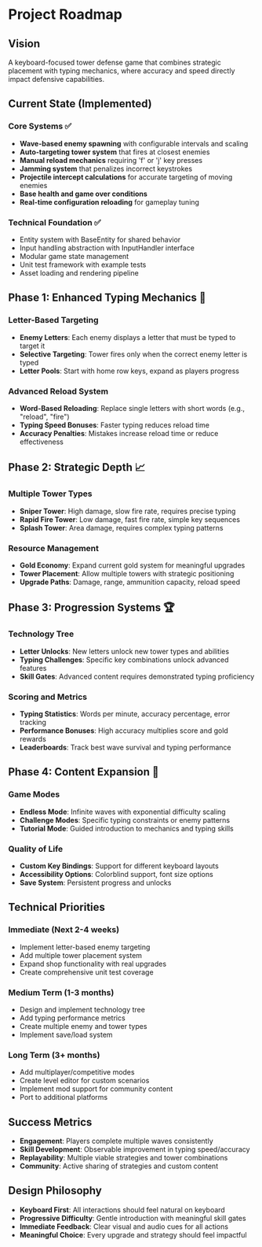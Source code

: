 # Project Roadmap

## Vision

A keyboard-focused tower defense game that combines strategic placement with typing mechanics, where accuracy and speed directly impact defensive capabilities.

## Current State (Implemented)

### Core Systems ✅

- **Wave-based enemy spawning** with configurable intervals and scaling
- **Auto-targeting tower system** that fires at closest enemies
- **Manual reload mechanics** requiring 'f' or 'j' key presses
- **Jamming system** that penalizes incorrect keystrokes
- **Projectile intercept calculations** for accurate targeting of moving enemies
- **Base health and game over conditions**
- **Real-time configuration reloading** for gameplay tuning

### Technical Foundation ✅

- Entity system with BaseEntity for shared behavior
- Input handling abstraction with InputHandler interface
- Modular game state management
- Unit test framework with example tests
- Asset loading and rendering pipeline

## Phase 1: Enhanced Typing Mechanics 🎯

### Letter-Based Targeting

- **Enemy Letters**: Each enemy displays a letter that must be typed to target it
- **Selective Targeting**: Tower fires only when the correct enemy letter is typed
- **Letter Pools**: Start with home row keys, expand as players progress

### Advanced Reload System

- **Word-Based Reloading**: Replace single letters with short words (e.g., "reload", "fire")
- **Typing Speed Bonuses**: Faster typing reduces reload time
- **Accuracy Penalties**: Mistakes increase reload time or reduce effectiveness

## Phase 2: Strategic Depth 📈

### Multiple Tower Types

- **Sniper Tower**: High damage, slow fire rate, requires precise typing
- **Rapid Fire Tower**: Low damage, fast fire rate, simple key sequences
- **Splash Tower**: Area damage, requires complex typing patterns

### Resource Management

- **Gold Economy**: Expand current gold system for meaningful upgrades
- **Tower Placement**: Allow multiple towers with strategic positioning
- **Upgrade Paths**: Damage, range, ammunition capacity, reload speed

## Phase 3: Progression Systems 🏆

### Technology Tree

- **Letter Unlocks**: New letters unlock new tower types and abilities
- **Typing Challenges**: Specific key combinations unlock advanced features
- **Skill Gates**: Advanced content requires demonstrated typing proficiency

### Scoring and Metrics

- **Typing Statistics**: Words per minute, accuracy percentage, error tracking
- **Performance Bonuses**: High accuracy multiplies score and gold rewards
- **Leaderboards**: Track best wave survival and typing performance

## Phase 4: Content Expansion 🌟

### Game Modes

- **Endless Mode**: Infinite waves with exponential difficulty scaling
- **Challenge Modes**: Specific typing constraints or enemy patterns
- **Tutorial Mode**: Guided introduction to mechanics and typing skills

### Quality of Life

- **Custom Key Bindings**: Support for different keyboard layouts
- **Accessibility Options**: Colorblind support, font size options
- **Save System**: Persistent progress and unlocks

## Technical Priorities

### Immediate (Next 2-4 weeks)

- Implement letter-based enemy targeting
- Add multiple tower placement system
- Expand shop functionality with real upgrades
- Create comprehensive unit test coverage

### Medium Term (1-3 months)

- Design and implement technology tree
- Add typing performance metrics
- Create multiple enemy and tower types
- Implement save/load system

### Long Term (3+ months)

- Add multiplayer/competitive modes
- Create level editor for custom scenarios
- Implement mod support for community content
- Port to additional platforms

## Success Metrics

- **Engagement**: Players complete multiple waves consistently
- **Skill Development**: Observable improvement in typing speed/accuracy
- **Replayability**: Multiple viable strategies and tower combinations
- **Community**: Active sharing of strategies and custom content

## Design Philosophy

- **Keyboard First**: All interactions should feel natural on keyboard
- **Progressive Difficulty**: Gentle introduction with meaningful skill gates
- **Immediate Feedback**: Clear visual and audio cues for all actions
- **Meaningful Choice**: Every upgrade and strategy should feel impactful
